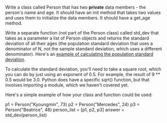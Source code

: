 Write a class called Person that has two **private** data members - the person's name and age. It should have an init method that takes two values and uses them to initialize the data members. It should have a get_age method.

Write a separate function (not part of the Person class) called std_dev that takes as a parameter a list of Person objects and returns the standard deviation of all their ages (the population standard deviation that uses a denominator of N, not the sample standard deviation, which uses a different denominator). Here's an [example of calculating the population standard deviation](https://www.thoughtco.com/population-standard-deviation-calculation-609522#:~:text=Population%20standard%20deviation%20looks%20at,is%20called%20sample%20standard%20deviation).

To calculate the standard deviation, you'll need to take a square root, which you can do by just using an exponent of 0.5. For example, the result of 9 ** 0.5 would be 3.0. Python does have a specific sqrt() function, but that involves importing a module, which we haven't covered yet.

Here's a simple example of how your class and function could be used:

p1 = Person("Kyoungmin", 73)
p2 = Person("Mercedes", 24)
p3 = Person("Beatrice", 48)
person_list = [p1, p2, p3]
answer = std_dev(person_list)



